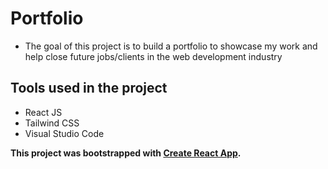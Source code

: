 # Portfolio

- The goal of this project is to build a portfolio to showcase my work and help close future jobs/clients in the web development industry



## Tools used in the project
- React JS
- Tailwind CSS
- Visual Studio Code


**This project was bootstrapped with [Create React App](https://github.com/facebook/create-react-app).**
